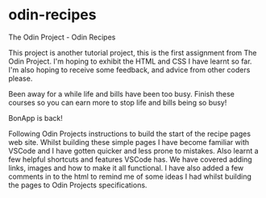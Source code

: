# odin-recipes

The Odin Project - Odin Recipes

This project is another tutorial project, this is the first assignment from The Odin Project. I'm hoping to exhibit the HTML and CSS I have learnt so far.
I'm also hoping to receive some feedback, and advice from other coders please.

Been away for a while life and bills have been too busy. Finish these courses so you can earn more to stop life and bills being so busy!

BonApp is back!

Following Odin Projects instructions to build the start of the recipe pages web site. 
Whilst building these simple pages I have become familiar with VSCode and I have gotten quicker and less prone to mistakes. Also learnt a few helpful shortcuts and features VSCode has.
We have covered adding links, images and how to make it all functional.
I have also added a few comments in to the html to remind me of some ideas I had whilst building the pages to Odin Projects specifications. 